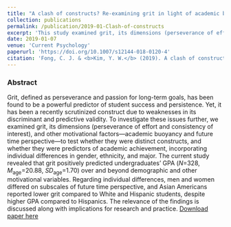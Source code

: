```yaml
---
title: "A clash of constructs? Re-examining grit in light of academic buoyancy and future time perspective"
collection: publications
permalink: /publication/2019-01-Clash-of-constructs
excerpt: 'This study examined grit, its dimensions (perseverance of effort and consistency of interest), and other motivational factors (academic buoyancy and future time perspective) to test whether they were distinct constructs, and whether they were predictors of academic achievement'
date: 2019-01-07
venue: 'Current Psychology'
paperurl: 'https://doi.org/10.1007/s12144-018-0120-4'
citation: 'Fong, C. J. & <b>Kim, Y. W.</b> (2019). A clash of constructs? Re-examining grit in light of academic buoyancy and future time perspective. <i>Current Psychology, 40(4), </i> 1824-1837.'
---
```

### Abstract
Grit, defined as perseverance and passion for long-term goals, has been found to be a powerful predictor of student success and persistence. Yet, it has been a recently scrutinized construct due to weaknesses in its discriminant and predictive validity. To investigate these issues further, we examined grit, its dimensions (perseverance of effort and consistency of interest), and other motivational factors—academic buoyancy and future time perspective—to test whether they were distinct constructs, and whether they were predictors of academic achievement, incorporating individual differences in gender, ethnicity, and major. The current study revealed that grit positively predicted undergraduates’ GPA (_N_=328, _M_<sub>age</sub>=20.88, _SD_<sub>age</sub>=1.70) over and beyond demographic and other motivational variables. Regarding individual differences, men and women differed on subscales of future time perspective, and Asian Americans reported lower grit compared to White and Hispanic students, despite higher GPA compared to Hispanics. The relevance of the findings is discussed along with implications for research and practice.
[Download paper here](https://link.springer.com/content/pdf/10.1007/s12144-018-0120-4.pdf)